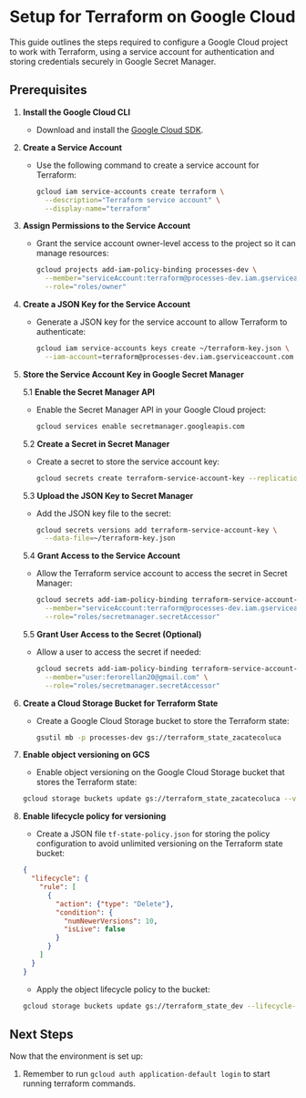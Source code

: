 # Setup for Terraform on Google Cloud

This guide outlines the steps required to configure a Google Cloud project to work with Terraform, using a service account for authentication and storing credentials securely in Google Secret Manager.

## Prerequisites

1. **Install the Google Cloud CLI**
    - Download and install the [Google Cloud SDK](https://cloud.google.com/sdk/docs/install-sdk).

2. **Create a Service Account**
    - Use the following command to create a service account for Terraform:
      ```bash
      gcloud iam service-accounts create terraform \
        --description="Terraform service account" \
        --display-name="terraform"
      ```

3. **Assign Permissions to the Service Account**
    - Grant the service account owner-level access to the project so it can manage resources:
      ```bash
      gcloud projects add-iam-policy-binding processes-dev \
        --member="serviceAccount:terraform@processes-dev.iam.gserviceaccount.com" \
        --role="roles/owner"
      ```

4. **Create a JSON Key for the Service Account**
    - Generate a JSON key for the service account to allow Terraform to authenticate:
      ```bash
      gcloud iam service-accounts keys create ~/terraform-key.json \
        --iam-account=terraform@processes-dev.iam.gserviceaccount.com
      ```

5. **Store the Service Account Key in Google Secret Manager**

   5.1 **Enable the Secret Manager API**
    - Enable the Secret Manager API in your Google Cloud project:
      ```bash
      gcloud services enable secretmanager.googleapis.com
      ```

   5.2 **Create a Secret in Secret Manager**
    - Create a secret to store the service account key:
      ```bash
      gcloud secrets create terraform-service-account-key --replication-policy="automatic"
      ```

   5.3 **Upload the JSON Key to Secret Manager**
    - Add the JSON key file to the secret:
      ```bash
      gcloud secrets versions add terraform-service-account-key \
        --data-file=~/terraform-key.json
      ```

   5.4 **Grant Access to the Service Account**
    - Allow the Terraform service account to access the secret in Secret Manager:
      ```bash
      gcloud secrets add-iam-policy-binding terraform-service-account-key \
        --member="serviceAccount:terraform@processes-dev.iam.gserviceaccount.com" \
        --role="roles/secretmanager.secretAccessor"
      ```

   5.5 **Grant User Access to the Secret (Optional)**
    - Allow a user to access the secret if needed:
      ```bash
      gcloud secrets add-iam-policy-binding terraform-service-account-key \
        --member="user:ferorellan20@gmail.com" \
        --role="roles/secretmanager.secretAccessor"
      ```

6. **Create a Cloud Storage Bucket for Terraform State**
    - Create a Google Cloud Storage bucket to store the Terraform state:
      ```bash
      gsutil mb -p processes-dev gs://terraform_state_zacatecoluca
      ```

7. **Enable object versioning on GCS**
    - Enable object versioning on the Google Cloud Storage bucket that stores the Terraform state:
    ```bash
    gcloud storage buckets update gs://terraform_state_zacatecoluca --versioning
    ```

8. **Enable lifecycle policy for versioning**
    - Create a JSON file `tf-state-policy.json` for storing the policy configuration to avoid unlimited versioning on the Terraform state bucket:
    ```json
    {
      "lifecycle": {
        "rule": [
          {
            "action": {"type": "Delete"},
            "condition": {
              "numNewerVersions": 10,
              "isLive": false
            }
          }
        ]
      }
    }
    ```

    - Apply the object lifecycle policy to the bucket:
    ```bash
    gcloud storage buckets update gs://terraform_state_dev --lifecycle-file=tf-state-policy.json
    ```

## Next Steps

Now that the environment is set up:
  1. Remember to run `gcloud auth application-default login` to start running terraform commands.




